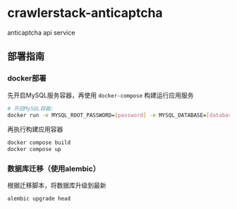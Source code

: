 # crawlerstack-anticaptcha

anticaptcha api service

## 部署指南

### docker部署

先开启MySQL服务容器，再使用 `docker-compose` 构建运行应用服务

```bash
# 开启MySQL容器:
docker run -e MYSQL_ROOT_PASSWORD=[password] -e MYSQL_DATABASE=[database] -p 3307:3306 --network db --name mysql mysql:debian
```

再执行构建应用容器

```bash
docker compose build
docker compose up
```

### 数据库迁移（使用alembic）

根据迁移脚本，将数据库升级到最新

```bash
alembic upgrade head
```
